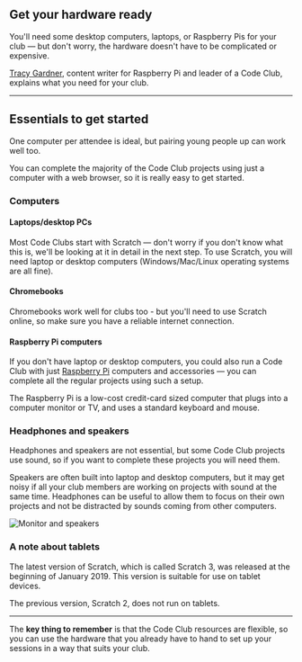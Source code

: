 
## Get your hardware ready

You'll need some desktop computers, laptops, or Raspberry Pis for your club — but don't worry, the hardware doesn't have to be complicated or expensive.

[Tracy Gardner](https://www.futurelearn.com/profiles/5024498), content writer for Raspberry Pi and leader of a Code Club, explains what you need for your club.

* * *

## Essentials to get started

One computer per attendee is ideal, but pairing young people up can work well too.

You can complete the majority of the Code Club projects using just a computer with a web browser, so it is really easy to get started.

### Computers

#### Laptops/desktop PCs

Most Code Clubs start with Scratch — don't worry if you don't know what this is, we'll be looking at it in detail in the next step. To use Scratch, you will need laptop or desktop computers (Windows/Mac/Linux operating systems are all fine).

#### Chromebooks

Chromebooks work well for clubs too - but you'll need to use Scratch online, so make sure you have a reliable internet connection.

#### Raspberry Pi computers

If you don't have laptop or desktop computers, you could also run a Code Club with just [Raspberry Pi](https://vimeo.com/90103691) computers and accessories — you can complete all the regular projects using such a setup.

The Raspberry Pi is a low-cost credit-card sized computer that plugs into a computer monitor or TV, and uses a standard keyboard and mouse.

### Headphones and speakers

Headphones and speakers are not essential, but some Code Club projects use sound, so if you want to complete these projects you will need them.

Speakers are often built into laptop and desktop computers, but it may get noisy if all your club members are working on projects with sound at the same time. Headphones can be useful to allow them to focus on their own projects and not be distracted by sounds coming from other computers.

![Monitor and speakers](https://s3-eu-west-1.amazonaws.com/rpf-futurelearn/CC+vol+training+/monitor+and+speakers.jpg)

### A note about tablets
The latest version of Scratch, which is called Scratch 3, was released at the beginning of January 2019. This version is suitable for use on tablet devices.

The previous version, Scratch 2, does not run on tablets.


* * *

The **key thing to remember** is that the Code Club resources are flexible, so you can use the hardware that you already have to hand to set up your sessions in a way that suits your club. 
